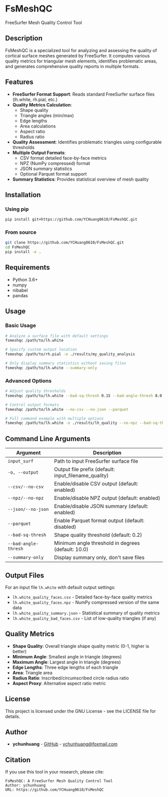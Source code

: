 # FsMeshQC

FreeSurfer Mesh Quality Control Tool

## Description

FsMeshQC is a specialized tool for analyzing and assessing the quality of cortical surface meshes generated by FreeSurfer. It computes various quality metrics for triangular mesh elements, identifies problematic areas, and generates comprehensive quality reports in multiple formats.

## Features

- **FreeSurfer Format Support**: Reads standard FreeSurfer surface files (lh.white, rh.pial, etc.)
- **Quality Metrics Calculation**:
  - Shape quality
  - Triangle angles (min/max)
  - Edge lengths
  - Area calculations
  - Aspect ratio
  - Radius ratio
- **Quality Assessment**: Identifies problematic triangles using configurable thresholds
- **Multiple Output Formats**:
  - CSV format detailed face-by-face metrics
  - NPZ (NumPy compressed) format
  - JSON summary statistics
  - Optional Parquet format support
- **Summary Statistics**: Provides statistical overview of mesh quality

## Installation

### Using pip

```bash
pip install git+https://github.com/YCHuang0610/FsMeshQC.git
```

### From source

```bash
git clone https://github.com/YCHuang0610/FsMeshQC.git
cd FsMeshQC
pip install -e .
```

## Requirements

- Python 3.6+
- numpy
- nibabel
- pandas

## Usage

### Basic Usage

```bash
# Analyze a surface file with default settings
fsmeshqc /path/to/lh.white

# Specify custom output location
fsmeshqc /path/to/rh.pial -o ./results/my_quality_analysis

# Only display summary statistics without saving files
fsmeshqc /path/to/lh.white --summary-only
```

### Advanced Options

```bash
# Adjust quality thresholds
fsmeshqc /path/to/lh.white --bad-sq-thresh 0.15 --bad-angle-thresh 8.0

# Control output formats
fsmeshqc /path/to/lh.white --no-csv --no-json --parquet

# Full command example with multiple options
fsmeshqc /path/to/lh.white -o ./results/lh_quality --no-npz --bad-sq-thresh 0.1
```

## Command Line Arguments

| Argument | Description |
|----------|-------------|
| `input_surf` | Path to input FreeSurfer surface file |
| `-o, --output` | Output file prefix (default: input_filename_quality) |
| `--csv/--no-csv` | Enable/disable CSV output (default: enabled) |
| `--npz/--no-npz` | Enable/disable NPZ output (default: enabled) |
| `--json/--no-json` | Enable/disable JSON summary (default: enabled) |
| `--parquet` | Enable Parquet format output (default: disabled) |
| `--bad-sq-thresh` | Shape quality threshold (default: 0.2) |
| `--bad-angle-thresh` | Minimum angle threshold in degrees (default: 10.0) |
| `--summary-only` | Display summary only, don't save files |

## Output Files

For an input file `lh.white` with default output settings:

- `lh.white_quality_faces.csv` - Detailed face-by-face quality metrics
- `lh.white_quality_faces.npz` - NumPy compressed version of the same data
- `lh.white_quality_summary.json` - Statistical summary of quality metrics
- `lh.white_quality_bad_faces.csv` - List of low-quality triangles (if any)

## Quality Metrics

- **Shape Quality**: Overall triangle shape quality metric (0-1, higher is better)
- **Minimum Angle**: Smallest angle in triangle (degrees)
- **Maximum Angle**: Largest angle in triangle (degrees)
- **Edge Lengths**: Three edge lengths of each triangle
- **Area**: Triangle area
- **Radius Ratio**: Inscribed/circumscribed circle radius ratio
- **Aspect Proxy**: Alternative aspect ratio metric

## License

This project is licensed under the GNU License - see the LICENSE file for details.

## Author

- **ychunhuang** - [GitHub](https://github.com/YCHuang0610) - ychunhuang@foxmail.com

## Citation

If you use this tool in your research, please cite:
```
FsMeshQC: A FreeSurfer Mesh Quality Control Tool
Author: ychunhuang
URL: https://github.com/YCHuang0610/FsMeshQC
```